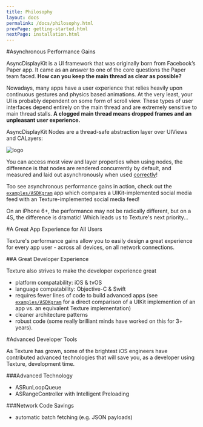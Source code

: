 ```yaml
---
title: Philosophy
layout: docs
permalink: /docs/philosophy.html
prevPage: getting-started.html
nextPage: installation.html
---
```


#Asynchronous Performance Gains

AsyncDisplayKit is a UI framework that was originally born from Facebook’s Paper app. It came as an answer to one of the core questions the Paper team faced. **How can you keep the main thread as clear as possible?**

Nowadays, many apps have a user experience that relies heavily upon continuous gestures and physics based animations. At the very least, your UI is probably dependent on some form of scroll view. These types of user interfaces depend entirely on the main thread and are extremely sensitive to main thread stalls. **A clogged main thread means dropped frames and an unpleasant user experience.**

AsyncDisplayKit Nodes are a thread-safe abstraction layer over UIViews and CALayers:

<img src="/static/images/node-view-layer.png" alt="logo">

You can access most view and layer properties when using nodes, the difference is that nodes are rendered concurrently by default, and measured and laid out asynchronously when used <a href = "/docs/layout-engine.html">correctly</a>!

Too see asynchronous performance gains in action, check out the <a href = "https://github.com/texturegroup/texture/tree/master/examples/ASDKgram">`examples/ASDKgram`</a> app which compares a UIKit-implemented social media feed with an Texture-implemented social media feed! 

On an iPhone 6+, the performance may not be radically different, but on a 4S, the difference is dramatic! Which leads us to Texture's next priority...

#A Great App Experience for All Users

Texture's performance gains allow you to easily design a great experience for every app user - across all devices, on all network connections. 

##A Great Developer Experience

Texture also strives to make the developer experience great
- platform compatability: iOS & tvOS
- language compatability: Objective-C & Swift
- requires fewer lines of code to build advanced apps (see <a href = "https://github.com/texturegroup/texture/tree/master/examples/ASDKgram">`examples/ASDKgram`</a> for a direct comparison of a UIKit implemention of an app vs. an equivalent Texture implementation)
- cleaner architecture patterns
- robust code (some really brilliant minds have worked on this for 3+ years).

#Advanced Developer Tools

As Texture has grown, some of the brightest iOS engineers have contributed advanced technologies that will save you, as a developer using Texture, development time. 

###Advanced Technology
- ASRunLoopQueue
- ASRangeController with Intelligent Preloading

###Network Code Savings
- automatic batch fetching (e.g. JSON payloads)
